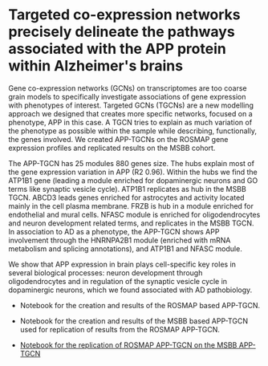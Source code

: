 # Targeted co-expression networks precisely delineate the pathways associated with the APP protein within Alzheimer's brains

Gene co-expression networks (GCNs) on transcriptomes are too coarse grain models to specifically investigate associations of gene expression with phenotypes of interest. Targeted GCNs (TGCNs) are a new modelling approach we designed that creates more specific networks, focused on a phenotype, APP in this case. A TGCN tries to explain as much variation of the phenotype as possible within the sample while describing, functionally, the genes involved. We created APP-TGCNs on the ROSMAP gene expression profiles and replicated results on the MSBB cohort. 

The APP-TGCN has 25 modules 880 genes size. The hubs explain most of the gene expression variation in APP (R2 0.96). Within the hubs we find the ATP1B1 gene (leading a module enriched for dopaminergic neurons and GO terms like synaptic vesicle cycle). ATP1B1 replicates as hub in the MSBB TGCN. ABCD3 leads genes enriched for astrocytes and activity located mainly in the cell plasma membrane. FRZB is hub in a module enriched for endothelial and mural cells. NFASC module is enriched for oligodendrocytes and neuron development related terms, and replicates in the MSBB TGCN. In association to AD as a phenotype, the APP-TGCN shows APP involvement through the HNRNPA2B1 module (enriched with mRNA metabolism and splicing annotations), and ATP1B1 and NFASC module.

We show that APP expression in brain plays cell-specific key roles in several biological processes: neuron development through oligodendrocytes and in regulation of the synaptic vesicle cycle in dopaminergic neurons, which we found associated with AD pathobiology.


- Notebook for the creation and results of the ROSMAP based APP-TGCN.

- Notebook for the creation and results of the MSBB based APP-TGCN used for replication of results from the ROSMAP APP-TGCN.

- [Notebook for the replication of ROSMAP APP-TGCN on the MSBB APP-TGCN](https://github.com/aliciagp/TGCN/blob/master/notebooks/template_APP_MSBB.html)


